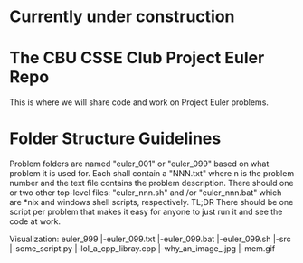 # Currently under construction

# The CBU CSSE Club Project Euler Repo
This is where we will share code and work on Project Euler problems.

# Folder Structure Guidelines

Problem folders are named "euler_001" or "euler_099" based on what problem it is used for. Each shall contain a "NNN.txt" where n is the problem number and the text file contains the problem description. There should one or two other top-level files: "euler_nnn.sh" and /or "euler_nnn.bat" which are *nix and windows shell scripts, respectively.
TL;DR There should be one script per problem that makes it easy for anyone to just run it and see the code at work.

Visualization:
	euler_999
	|-euler_099.txt
	|-euler_099.bat
	|-euler_099.sh
	|-src
		|-some_script.py
		|-lol_a_cpp_libray.cpp
		|-why_an_image_.jpg
		|-mem.gif
		

